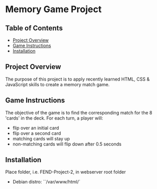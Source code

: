 # Memory Game Project

## Table of Contents

* [Project Overview](#project-overview)
* [Game Instructions](#game-instructions)
* [Installation](#installation)

## Project Overview

The purpose of this project is to apply recently learned HTML, CSS & JavaScript skills to create a memory match game.

## Game Instructions
The objective of the game is to find the corresponding match for the 8 'cards' in the deck.
For each turn, a player will:
- flip over an initial card
- flip over a second card
- matching cards will stay up
- non-matching cards will flip down after 0.5 seconds

## Installation
Place folder, i.e. FEND-Project-2, in webserver root folder
- Debian distro: ``/var/www/html/`
